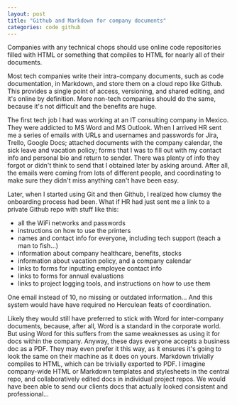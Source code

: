 ```yaml
---
layout: post
title: "Github and Markdown for company documents"
categories: code github
---
```


Companies with any technical chops should use online code repositories filled with HTML or something that compiles to HTML for nearly all of their documents.

Most tech companies write their intra-company documents, such as code documentation, in Markdown, and store them on a cloud repo like Github. This provides a single point of access, versioning, and shared editing, and it's online by definition. More non-tech companies should do the same, because it's not difficult and the benefits are huge.

The first tech job I had was working at an IT consulting company in Mexico. They were addicted to MS Word and MS Outlook. When I arrived HR sent me a series of emails with URLs and usernames and passwords for Jira, Trello, Google Docs; attached documents with the company calendar, the sick leave and vacation policy; forms that I was to fill out with my contact info and personal bio and return to sender. There was plenty of info they forgot or didn't think to send that I obtained later by asking around. After all, the emails were coming from lots of different people, and coordinating to make sure they didn't miss anything can't have been easy.

Later, when I started using Git and then Github, I realized how clumsy the onboarding process had been. What if HR had just sent me a link to a private Github repo with stuff like this:

- all the WiFi networks and passwords
- instructions on how to use the printers
- names and contact info for everyone, including tech support (teach a man to fish...)
- information about company healthcare, benefits, stocks
- information about vacation policy, and a company calendar
- links to forms for inputting employee contact info
- links to forms for annual evaluations
- links to project logging tools, and instructions on how to use them

One email instead of 10, no missing or outdated information... And this system would have have required no Herculean feats of coordination.



Likely they would still have preferred to stick with Word for inter-company documents, because, after all, Word is a standard in the corporate world. But using Word for this suffers from the same weaknesses as using it for docs within the company. Anyway, these days everyone accepts a business doc as a PDF. They may even prefer it this way, as it ensures it's going to look the same on their machine as it does on yours. Markdown trivially compiles to HTML, which can be trivially exported to PDF. I imagine company-wide HTML or Markdown templates and stylesheets in the central repo, and collaboratively edited docs in individual project repos. We would have been able to send our clients docs that actually looked consistent and professional...
